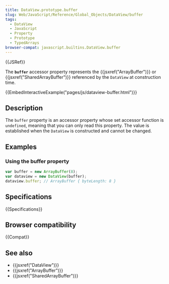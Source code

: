 ```yaml
---
title: DataView.prototype.buffer
slug: Web/JavaScript/Reference/Global_Objects/DataView/buffer
tags:
  - DataView
  - JavaScript
  - Property
  - Prototype
  - TypedArrays
browser-compat: javascript.builtins.DataView.buffer
---
```

{{JSRef}}

The **`buffer`** accessor property represents the
{{jsxref("ArrayBuffer")}} or {{jsxref("SharedArrayBuffer")}}
referenced by the `DataView` at construction time.

{{EmbedInteractiveExample("pages/js/dataview-buffer.html")}}

## Description

The `buffer` property is an accessor property whose set accessor function is
`undefined`, meaning that you can only read this property. The value is
established when the `DataView` is constructed and cannot be changed.

## Examples

### Using the buffer property

```js
var buffer = new ArrayBuffer(8);
var dataview = new DataView(buffer);
dataview.buffer; // ArrayBuffer { byteLength: 8 }
```

## Specifications

{{Specifications}}

## Browser compatibility

{{Compat}}

## See also

- {{jsxref("DataView")}}
- {{jsxref("ArrayBuffer")}}
- {{jsxref("SharedArrayBuffer")}}
